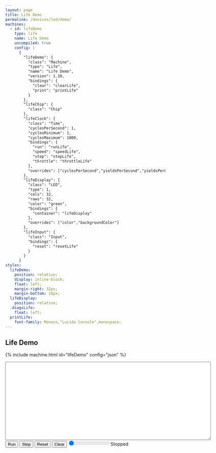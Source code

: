 ```yaml
---
layout: page
title: Life Demo
permalink: /devices/led/demo/
machines:
  - id: lifeDemo
    type: life
    name: Life Demo
    uncompiled: true
    config: |
      {
        "lifeDemo": {
          "class": "Machine",
          "type": "Life",
          "name": "Life Demo",
          "version": 1.10,
          "bindings": {
            "clear": "clearLife",
            "print": "printLife"
          }
        },
        "lifeChip": {
          "class": "Chip"
        },
        "lifeClock": {
          "class": "Time",
          "cyclesPerSecond": 1,
          "cyclesMinimum": 1,
          "cyclesMaximum": 1000,
          "bindings": {
            "run": "runLife",
            "speed": "speedLife",
            "step": "stepLife",
            "throttle": "throttleLife"
          },
          "overrides": ["cyclesPerSecond","yieldsPerSecond","yieldsPerUpdate"]
        },
        "lifeDisplay": {
          "class": "LED",
          "type": 1,
          "cols": 32,
          "rows": 32,
          "color": "green",
          "bindings": {
            "container": "lifeDisplay"
          },
          "overrides": ["color","backgroundColor"]
        },
        "lifeInput": {
          "class": "Input",
          "bindings": {
            "reset": "resetLife"
          }
        }
      }
styles:
  lifeDemo:
    position: relative;
    display: inline-block;
    float: left;
    margin-right: 32px;
    margin-bottom: 16px;
  lifeDisplay:
    position: relative;
  .diagsLife:
    float: left;
  printLife:
    font-family: Monaco,"Lucida Console",monospace;
---
```


Life Demo
---------

{% include machine.html id="lifeDemo" config="json" %}

<div id="lifeDemo">
  <div id="lifeDisplay"></div>
</div>
<div class="diagsLife">
  <div>
    <textarea id="printLife" cols="78" rows="16"></textarea>
  </div>
  <button id="runLife">Run</button>
  <button id="stepLife">Step</button>
  <button id="resetLife">Reset</button>
  <button id="clearLife">Clear</button>
  <input type="range" min="1" max="1000" value="1" class="slider" id="throttleLife"><span id="speedLife">Stopped</span>
</div>
